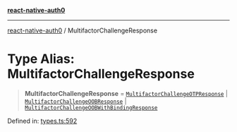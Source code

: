 [**react-native-auth0**](../README.md)

---

[react-native-auth0](../globals.md) / MultifactorChallengeResponse

# Type Alias: MultifactorChallengeResponse

> **MultifactorChallengeResponse** = [`MultifactorChallengeOTPResponse`](MultifactorChallengeOTPResponse.md) \| [`MultifactorChallengeOOBResponse`](MultifactorChallengeOOBResponse.md) \| [`MultifactorChallengeOOBWithBindingResponse`](MultifactorChallengeOOBWithBindingResponse.md)

Defined in: [types.ts:592](https://github.com/auth0/react-native-auth0/blob/64b3136e2ba68da80f979438fc7bc3abab9becdd/src/types.ts#L592)
